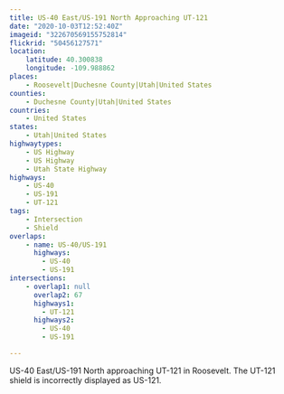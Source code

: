 ```yaml
---
title: US-40 East/US-191 North Approaching UT-121
date: "2020-10-03T12:52:40Z"
imageid: "322670569155752814"
flickrid: "50456127571"
location:
    latitude: 40.300838
    longitude: -109.988862
places:
    - Roosevelt|Duchesne County|Utah|United States
counties:
    - Duchesne County|Utah|United States
countries:
    - United States
states:
    - Utah|United States
highwaytypes:
    - US Highway
    - US Highway
    - Utah State Highway
highways:
    - US-40
    - US-191
    - UT-121
tags:
    - Intersection
    - Shield
overlaps:
    - name: US-40/US-191
      highways:
        - US-40
        - US-191
intersections:
    - overlap1: null
      overlap2: 67
      highways1:
        - UT-121
      highways2:
        - US-40
        - US-191

---
```

US-40 East/US-191 North approaching UT-121 in Roosevelt.  The UT-121 shield is incorrectly displayed as US-121.